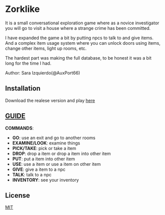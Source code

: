 # Zorklike

It is a small conversational exploration game where as a novice investigator you will go to visit a house where a strange crime has been committed.

I have expanded the game a bit by putting npcs to talk to and give items. And a complex item usage system where you can unlock doors using items, change other items, light up rooms, etc.

The hardest part was making the full database, to be honest it was a bit long for the time I had.

Author: Sara Izquierdo(@AuxPort66)

## Installation

Download the realese version and play [here](https://github.com/AuxPort66/Zork)

## [GUIDE](https://github.com/AuxPort66/Zork/blob/main/Guide.md)

**COMMANDS**: 
* **GO**: use an exit and go to another rooms 
* **EXAMINE/LOOK**: examine things
* **PICK/TAKE**: pick or take a item
* **DROP**: drop a item or drop a item into other item
* **PUT**: put a item into other item
* **USE**: use a item or use a item on other item
* **GIVE**: give a item to a npc
* **TALK**: talk to a npc
* **INVENTORY**: see your inventory



## License
[MIT](https://github.com/AuxPort66/Zork/blob/main/LICENSE)
